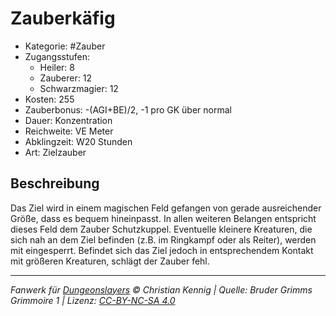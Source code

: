 # Zauberkäfig

- Kategorie: #Zauber
- Zugangsstufen:
  - Heiler: 8
  - Zauberer: 12
  - Schwarzmagier: 12
- Kosten: 255
- Zauberbonus: -(AGI+BE)/2, -1 pro GK über normal
- Dauer: Konzentration
- Reichweite: VE Meter
- Abklingzeit: W20 Stunden
- Art: Zielzauber

## Beschreibung

Das Ziel wird in einem magischen Feld gefangen von gerade ausreichender Größe, dass es bequem hineinpasst. In allen weiteren Belangen entspricht dieses Feld dem Zauber Schutzkuppel. Eventuelle kleinere Kreaturen, die sich nah an dem Ziel befinden (z.B. im Ringkampf oder als Reiter), werden mit eingesperrt. Befindet sich das Ziel jedoch in entsprechendem Kontakt mit größeren Kreaturen, schlägt der Zauber fehl.

---

_Fanwerk für [Dungeonslayers](https://www.dungeonslayers.net/) © Christian Kennig | Quelle: Bruder Grimms Grimmoire 1 | Lizenz: [CC-BY-NC-SA 4.0](https://creativecommons.org/licenses/by-nc-sa/4.0/deed.de)_
